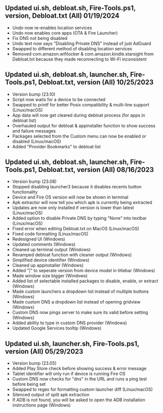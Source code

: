 ## Updated ui.sh, debloat.sh, Fire-Tools.ps1, version, Debloat.txt (All) 01/19/2024
- Undo now re-enables location services
- Undo now enables core apps (OTA & Fire Launcher)
- Fix DNS not being disabled
- Undo text now says "Disabling Private DNS" instead of just AdGuard
- Swapped to different method of disabling location services
- Removed com.amazon.wifilocker & com.amazon.kindle.starsight from Debloat.txt because they made reconnecting to Wi-Fi inconsistent

## Updated ui.sh, debloat.sh, launcher.sh, Fire-Tools.ps1, Debloat.txt, version (All) 10/25/2023
- Version bump (23.10)
- Script now waits for a device to be connected
- Swapped to printf for better Posix compatibility & multi-line support (Linux/macOS)
- App data will now get cleared during debloat process (for apps in debloat list)
- Overhauled output for debloat & appinstaller function to show success and failure messages
- Packages selected from the Custom menu can now be enabled or disabled (Linux/macOS)
- Added "Provider Bookmarks" to debloat list

## Updated ui.sh, debloat.sh, launcher.sh, Fire-Tools.ps1, Debloat.txt, version (All) 08/16/2023
- Version bump (23.08)
- Stopped disabling launcher3 because it disables recents button functionality
- Device and Fire OS version will now be shown in terminal
- Apk extractor will now tell you which apk is currently being extracted
- Updates are now only installed if version is lower than latest (Linux/macOS)
- Added option to disable Private DNS by typing "None" into textbar (Linux/macOS)
- Fixed error when editing Debloat.txt on MacOS (Linux/macOS)
- Fixed code formatting (Linux/macOS)
- Redesigned UI (Windows)
- Updated comments (Windows)
- Cleaned up terminal output (Windows)
- Revamped debloat function with cleaner output (Windows)
- Simplified device identifier (Windows)
- Cleaned up appinstaller (Windows)
- Added "|" to seperate version from device model in titlebar (Windows)
- Made window size bigger (Windows)
- Added list of selectable installed packages to disable, enable, or extract (Windows)
- Made custom launchers a dropdown list instead of multiple buttons (Windows)
- Made custom DNS a dropdown list instead of opening gridview (Windows)
- Custom DNS now pings server to make sure its valid before setting (Windows)
- Added abiltiy to type in custom DNS provider (Windows)
- Updated Google Services tooltip (Windows)

## Updated ui.sh, launcher.sh, Fire-Tools.ps1, version (All) 05/29/2023
- Version bump (23.05)
- Added Play Store check before showing success & error message
- Tablet identifier will only run if device is running Fire OS
- Custom DNS now checks for "dns" in the URL and runs a ping test before being set
- Swapped to regex for formatting custom launcher diff (Linux/macOS)
- Silenced output of split apk extraction
- If ADB is not found, you will be asked to open the ADB installation instructions page (Windows)
